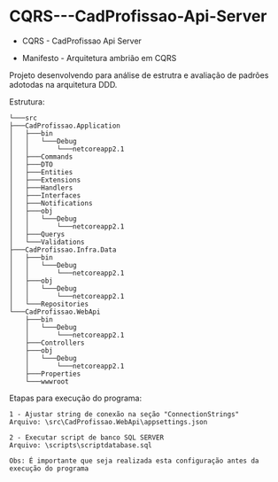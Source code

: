 # CQRS---CadProfissao-Api-Server

* CQRS - CadProfissao Api Server

* Manifesto - Arquitetura ambrião em CQRS

Projeto desenvolvendo para análise de estrutra e avaliação de padrões adotodas 
na arquitetura DDD.

Estrutura:

	└───src
    ├───CadProfissao.Application
    │   ├───bin
    │   │   └───Debug
    │   │       └───netcoreapp2.1
    │   ├───Commands
    │   ├───DTO
    │   ├───Entities
    │   ├───Extensions
    │   ├───Handlers
    │   ├───Interfaces
    │   ├───Notifications
    │   ├───obj
    │   │   └───Debug
    │   │       └───netcoreapp2.1
    │   ├───Querys
    │   └───Validations
    ├───CadProfissao.Infra.Data
    │   ├───bin
    │   │   └───Debug
    │   │       └───netcoreapp2.1
    │   ├───obj
    │   │   └───Debug
    │   │       └───netcoreapp2.1
    │   └───Repositories
    └───CadProfissao.WebApi
        ├───bin
        │   └───Debug
        │       └───netcoreapp2.1
        ├───Controllers
        ├───obj
        │   └───Debug
        │       └───netcoreapp2.1
        ├───Properties
        └───wwwroot

Etapas para execução do programa:
	
	1 -	Ajustar string de conexão na seção "ConnectionStrings"
	Arquivo: \src\CadProfissao.WebApi\appsettings.json
 
	2 - Executar script de banco SQL SERVER
	Arquivo: \scripts\scriptdatabase.sql
	
	Obs: É importante que seja realizada esta configuração antes da execução do programa
